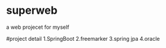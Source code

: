 # superweb
a web projecet for myself

#project detail
1.SpringBoot
2.freemarker
3.spring jpa
4.oracle
